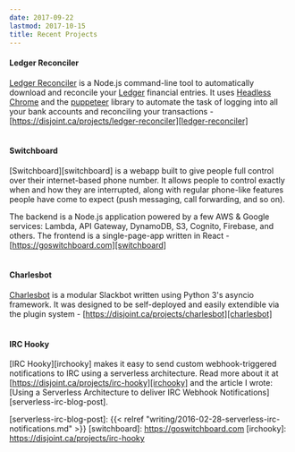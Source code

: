 ```yaml
---
date: 2017-09-22
lastmod: 2017-10-15
title: Recent Projects
---
```


#### Ledger Reconciler

[Ledger Reconciler][ledger-reconciler] is a Node.js command-line tool to
automatically download and reconcile your [Ledger][ledger-cli] financial
entries. It uses [Headless Chrome][headless-chrome] and the
[puppeteer][puppeteer] library to automate the task of logging into all your
bank accounts and reconciling your transactions -
[https://disjoint.ca/projects/ledger-reconciler][ledger-reconciler] <br/><br/>


#### Switchboard

[Switchboard][switchboard] is a webapp built to give people full control over
their internet-based phone number. It allows people to control exactly when and
how they are interrupted, along with regular phone-like features people have
come to expect (push messaging, call forwarding, and so on).

The backend is a Node.js application powered by a few AWS & Google services:
Lambda, API Gateway, DynamoDB, S3, Cognito, Firebase, and others.  The frontend
is a single-page-app written in React -
[https://goswitchboard.com][switchboard] <br/><br/>


#### Charlesbot

[Charlesbot][charlesbot] is a modular Slackbot written using Python 3's asyncio
framework. It was designed to be self-deployed and easily extendible via the
plugin system - [https://disjoint.ca/projects/charlesbot][charlesbot]
<br/><br/>


#### IRC Hooky

[IRC Hooky][irchooky] makes it easy to send custom webhook-triggered
notifications to IRC using a serverless architecture. Read more about it at
[https://disjoint.ca/projects/irc-hooky][irchooky] and the article I wrote:
[Using a Serverless Architecture to deliver IRC Webhook
Notifications][serverless-irc-blog-post].


[ledger-cli]: http://ledger-cli.org/
[puppeteer]: https://github.com/GoogleChrome/puppeteer
[headless-chrome]: https://chromium.googlesource.com/chromium/src/+/lkgr/headless/README.md
[ledger-reconciler]: https://disjoint.ca/projects/ledger-reconciler
[charlesbot]: https://disjoint.ca/projects/charlesbot
[serverless-irc-blog-post]: {{< relref "writing/2016-02-28-serverless-irc-notifications.md" >}}
[switchboard]: https://goswitchboard.com
[irchooky]: https://disjoint.ca/projects/irc-hooky
